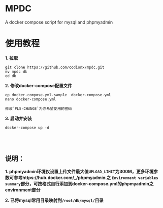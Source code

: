 # MPDC
A docker compose script for mysql and phpmyadmin

# 使用教程
**1. 拉取**

```
git clone https://github.com/codionx/mpdc.git
mv mpdc db
cd db
```
**2. 修改docker-compose配置文件**

```
cp docker-compose.yml.sample  docker-compose.yml
nano docker-compose.yml
```

```
修改`PLS-CHANGE`为你希望使用的密码
```

**3. 启动并安装**
```
docker-compose up -d
```

<br /><br />

## 说明：
**1. phpmyadmin环境仅设置上传文件最大值`UPLOAD_LIMIT`为300M，更多环境参数可参考https://hub.docker.com/_/phpmyadmin 之 `Environment variables summary`部分，可按格式自行添加到docker-compose.yml的phpmyadmin之environment部分**

**2. 已将mysql常用目录映射到`/root/db/mysql/`目录**

